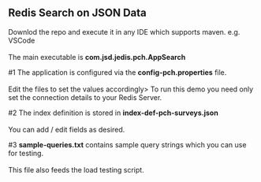 <h2>Redis Search on JSON Data</h2>

Downlod the repo and execute it in any IDE which supports maven. e.g. VSCode<br><br>
The main executable is <b>com.jsd.jedis.pch.AppSearch</b>

#1 The application is configured via the <b>config-pch.properties</b> file.<br><br>
Edit the files to set the values accordingly>
To run this demo you need only set the connection details to your Redis Server.

#2 The index definition is stored in <b>index-def-pch-surveys.json</b><br><br>
You can add / edit fields as desired.

#3 <b>sample-queries.txt</b> contains sample query strings which you can use for testing.<br><br>
This file also feeds the load testing script.
